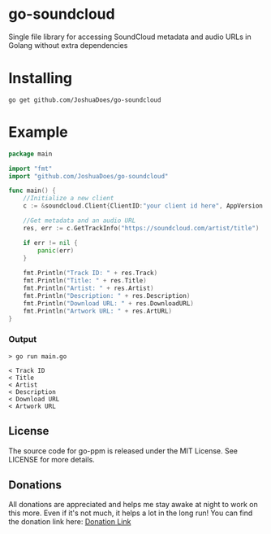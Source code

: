 # go-soundcloud
Single file library for accessing SoundCloud metadata and audio URLs in Golang without extra dependencies

# Installing
`go get github.com/JoshuaDoes/go-soundcloud`

# Example
```go
package main

import "fmt"
import "github.com/JoshuaDoes/go-soundcloud"

func main() {
	//Initialize a new client
	c := &soundcloud.Client{ClientID:"your client id here", AppVersion:"your app version here"}

	//Get metadata and an audio URL
	res, err := c.GetTrackInfo("https://soundcloud.com/artist/title")

	if err != nil {
		panic(err)
	}
	
	fmt.Println("Track ID: " + res.Track)
	fmt.Println("Title: " + res.Title)
	fmt.Println("Artist: " + res.Artist)
	fmt.Println("Description: " + res.Description)
	fmt.Println("Download URL: " + res.DownloadURL)
	fmt.Println("Artwork URL: " + res.ArtURL)
}
```
### Output

```
> go run main.go

< Track ID
< Title
< Artist
< Description
< Download URL
< Artwork URL
```

## License
The source code for go-ppm is released under the MIT License. See LICENSE for more details.

## Donations
All donations are appreciated and helps me stay awake at night to work on this more. Even if it's not much, it helps a lot in the long run!
You can find the donation link here: [Donation Link](https://paypal.me/JoshuaDoes)